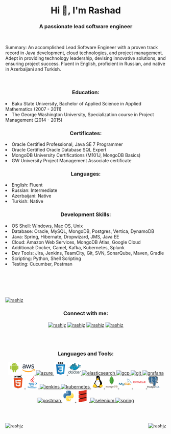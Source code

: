 <h1 align="center">Hi 👋, I'm Rashad</h1>
<h3 align="center">A passionate lead software engineer</h3>
<br/>

<p align="left"> 
Summary: An accomplished Lead Software Engineer with a proven track record in Java development, cloud technologies, and project management. Adept in providing technology leadership, devising innovative solutions, and ensuring project success. Fluent in English, proficient in Russian, and native in Azerbaijani and Turkish.
</p>
<br/>

<h3 align="center">Education:</h3>  
<li/> Baku State University, Bachelor of Applied Science in Applied Mathematics (2007 - 2011)  
<li/> The George Washington University, Specialization course in Project Management (2014 - 2015)  
<br/>

<h3 align="center">Certificates:</h3>  
<li/>	Oracle Certified Professional, Java SE 7 Programmer
<li/>	Oracle Certified Oracle Database SQL Expert
<li/>	MongoDB University Certifications (M101J, MongoDB Basics)
<li/>	GW University Project Management Associate certificate
<br/>

<h3 align="center">Languages:</h3>  
<li/>	English: Fluent
<li/>	Russian: Intermediate
<li/>	Azerbaijani: Native
<li/>	Turkish: Native
<br/>

<h3 align="center">Development Skills:</h3>  
<li/>	OS Shell: Windows, Mac OS, Unix
<li/>	Database: Oracle, MySQL, MongoDB, Postgres, Vertica, DynamoDB
<li/>	Java: Spring, Hibernate, Dropwizard, JMS, Java EE
<li/>	Cloud: Amazon Web Services, MongoDB Atlas, Google Cloud
<li/>	Additional: Docker, Camel, Kafka, Kubernetes, Splunk
<li/>	Dev Tools: Jira, Jenkins, TeamCity, Git, SVN, SonarQube, Maven, Gradle
<li/>	Scripting: Python, Shell Scripting
<li/>	Testing: Cucumber, Postman




<br/><br/><br/><br/>
<p align="left"> <a href="https://twitter.com/rashjz" target="blank"><img src="https://img.shields.io/twitter/follow/rashjz?logo=twitter&style=for-the-badge" alt="rashjz" /></a> </p>

<h3 align="center">Connect with me:</h3>
<p align="center">
<a href="https://twitter.com/rashjz" target="blank"><img align="center" src="https://raw.githubusercontent.com/rahuldkjain/github-profile-readme-generator/master/src/images/icons/Social/twitter.svg" alt="rashjz" height="30" width="40" /></a>
<a href="https://linkedin.com/in/rashjz" target="blank"><img align="center" src="https://raw.githubusercontent.com/rahuldkjain/github-profile-readme-generator/master/src/images/icons/Social/linked-in-alt.svg" alt="rashjz" height="30" width="40" /></a>
<a href="https://fb.com/rashjz" target="blank"><img align="center" src="https://raw.githubusercontent.com/rahuldkjain/github-profile-readme-generator/master/src/images/icons/Social/facebook.svg" alt="rashjz" height="30" width="40" /></a>
<a href="https://instagram.com/rashjz" target="blank"><img align="center" src="https://raw.githubusercontent.com/rahuldkjain/github-profile-readme-generator/master/src/images/icons/Social/instagram.svg" alt="rashjz" height="30" width="40" /></a>
</p>
<br/><br/>
<h3 align="center">Languages and Tools:</h3>
<p align="center"> <a href="https://developer.android.com" target="_blank" rel="noreferrer"> <img src="https://raw.githubusercontent.com/devicons/devicon/master/icons/android/android-original-wordmark.svg" alt="android" width="40" height="40"/> </a> <a href="https://aws.amazon.com" target="_blank" rel="noreferrer"> <img src="https://raw.githubusercontent.com/devicons/devicon/master/icons/amazonwebservices/amazonwebservices-original-wordmark.svg" alt="aws" width="40" height="40"/> </a> <a href="https://azure.microsoft.com/en-in/" target="_blank" rel="noreferrer"> <img src="https://www.vectorlogo.zone/logos/microsoft_azure/microsoft_azure-icon.svg" alt="azure" width="40" height="40"/> </a> <a href="https://www.w3schools.com/css/" target="_blank" rel="noreferrer"> <img src="https://raw.githubusercontent.com/devicons/devicon/master/icons/css3/css3-original-wordmark.svg" alt="css3" width="40" height="40"/> </a> <a href="https://www.docker.com/" target="_blank" rel="noreferrer"> <img src="https://raw.githubusercontent.com/devicons/devicon/master/icons/docker/docker-original-wordmark.svg" alt="docker" width="40" height="40"/> </a> <a href="https://www.elastic.co" target="_blank" rel="noreferrer"> <img src="https://www.vectorlogo.zone/logos/elastic/elastic-icon.svg" alt="elasticsearch" width="40" height="40"/> </a> <a href="https://cloud.google.com" target="_blank" rel="noreferrer"> <img src="https://www.vectorlogo.zone/logos/google_cloud/google_cloud-icon.svg" alt="gcp" width="40" height="40"/> </a> <a href="https://git-scm.com/" target="_blank" rel="noreferrer"> <img src="https://www.vectorlogo.zone/logos/git-scm/git-scm-icon.svg" alt="git" width="40" height="40"/> </a> <a href="https://grafana.com" target="_blank" rel="noreferrer"> <img src="https://www.vectorlogo.zone/logos/grafana/grafana-icon.svg" alt="grafana" width="40" height="40"/> </a> <a href="https://www.w3.org/html/" target="_blank" rel="noreferrer"> <img src="https://raw.githubusercontent.com/devicons/devicon/master/icons/html5/html5-original-wordmark.svg" alt="html5" width="40" height="40"/> </a> <a href="https://www.java.com" target="_blank" rel="noreferrer"> <img src="https://raw.githubusercontent.com/devicons/devicon/master/icons/java/java-original.svg" alt="java" width="40" height="40"/> </a> <a href="https://www.jenkins.io" target="_blank" rel="noreferrer"> <img src="https://www.vectorlogo.zone/logos/jenkins/jenkins-icon.svg" alt="jenkins" width="40" height="40"/> </a> <a href="https://kubernetes.io" target="_blank" rel="noreferrer"> <img src="https://www.vectorlogo.zone/logos/kubernetes/kubernetes-icon.svg" alt="kubernetes" width="40" height="40"/> </a> <a href="https://www.linux.org/" target="_blank" rel="noreferrer"> <img src="https://raw.githubusercontent.com/devicons/devicon/master/icons/linux/linux-original.svg" alt="linux" width="40" height="40"/> </a> <a href="https://www.mongodb.com/" target="_blank" rel="noreferrer"> <img src="https://raw.githubusercontent.com/devicons/devicon/master/icons/mongodb/mongodb-original-wordmark.svg" alt="mongodb" width="40" height="40"/> </a> <a href="https://www.mysql.com/" target="_blank" rel="noreferrer"> <img src="https://raw.githubusercontent.com/devicons/devicon/master/icons/mysql/mysql-original-wordmark.svg" alt="mysql" width="40" height="40"/> </a> <a href="https://www.oracle.com/" target="_blank" rel="noreferrer"> <img src="https://raw.githubusercontent.com/devicons/devicon/master/icons/oracle/oracle-original.svg" alt="oracle" width="40" height="40"/> </a> <a href="https://www.postgresql.org" target="_blank" rel="noreferrer"> <img src="https://raw.githubusercontent.com/devicons/devicon/master/icons/postgresql/postgresql-original-wordmark.svg" alt="postgresql" width="40" height="40"/> </a> <a href="https://postman.com" target="_blank" rel="noreferrer"> <img src="https://www.vectorlogo.zone/logos/getpostman/getpostman-icon.svg" alt="postman" width="40" height="40"/> </a> <a href="https://www.python.org" target="_blank" rel="noreferrer"> <img src="https://raw.githubusercontent.com/devicons/devicon/master/icons/python/python-original.svg" alt="python" width="40" height="40"/> </a> <a href="https://www.scala-lang.org" target="_blank" rel="noreferrer"> <img src="https://raw.githubusercontent.com/devicons/devicon/master/icons/scala/scala-original.svg" alt="scala" width="40" height="40"/> </a> <a href="https://www.selenium.dev" target="_blank" rel="noreferrer"> <img src="https://raw.githubusercontent.com/detain/svg-logos/780f25886640cef088af994181646db2f6b1a3f8/svg/selenium-logo.svg" alt="selenium" width="40" height="40"/> </a> <a href="https://spring.io/" target="_blank" rel="noreferrer"> <img src="https://www.vectorlogo.zone/logos/springio/springio-icon.svg" alt="spring" width="40" height="40"/> </a> </p>
<br/><br/>



<p>
  <img align="left" src="https://github-readme-stats.vercel.app/api/top-langs?username=rashjz&show_icons=true&locale=en&layout=compact&theme=transparent" alt="rashjz" />
</p>
<p>&nbsp;
  <img align="right" src="https://github-readme-stats.vercel.app/api?username=rashjz&show_icons=true&locale=en&theme=transparent" alt="rashjz" />
</p>
